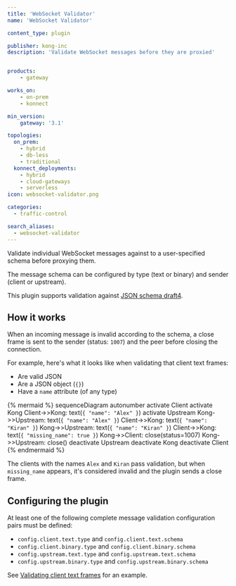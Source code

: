 ```yaml
---
title: 'WebSocket Validator'
name: 'WebSocket Validator'

content_type: plugin

publisher: kong-inc
description: 'Validate WebSocket messages before they are proxied'


products:
    - gateway

works_on:
    - on-prem
    - konnect

min_version:
    gateway: '3.1'

topologies:
  on_prem:
    - hybrid
    - db-less
    - traditional
  konnect_deployments:
    - hybrid
    - cloud-gateways
    - serverless
icon: websocket-validator.png

categories:
  - traffic-control

search_aliases:
  - websocket-validator
---
```


Validate individual WebSocket messages against to a user-specified schema before proxying them.

The message schema can be configured by type (text or binary) and sender (client or upstream).

This plugin supports validation against [JSON schema draft4](https://json-schema.org/specification-links.html#draft-4).

## How it works 

When an incoming message is invalid according to the schema, a close frame is sent to the sender 
(status: `1007`) and the peer before closing the connection.

For example, here's what it looks like when validating that client text frames:
* Are valid JSON
* Are a JSON object (`{}`)
* Have a `name` attribute (of any type)

<!-- vale off -->
{% mermaid %}
sequenceDiagram
autonumber
    activate Client
    activate Kong
    Client->>Kong: text(`{ "name": "Alex" }`)
    activate Upstream
    Kong->>Upstream: text(`{ "name": "Alex" }`)
    Client->>Kong: text(`{ "name": "Kiran" }`)
    Kong->>Upstream: text(`{ "name": "Kiran" }`)
    Client->>Kong: text(`{ "missing_name": true }`)
    Kong->>Client: close(status=1007)
    Kong->>Upstream: close()
    deactivate Upstream
    deactivate Kong
    deactivate Client
{% endmermaid %}
<!--vale on-->

The clients with the names `Alex` and `Kiran` pass validation, but when `missing_name` appears, 
it's considered invalid and the plugin sends a close frame.

## Configuring the plugin

At least one of the following complete message validation configuration pairs must be defined:
  * `config.client.text.type` and `config.client.text.schema`
  * `config.client.binary.type` and `config.client.binary.schema`
  * `config.upstream.text.type` and `config.upstream.text.schema`
  * `config.upstream.binary.type` and `config.upstream.binary.schema`

See [Validating client text frames](/plugins/websocket-validator/examples/validate-client-text-frames/) for an example.